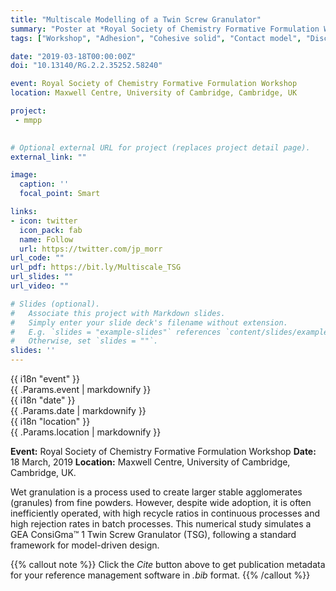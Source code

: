 ```yaml
---
title: "Multiscale Modelling of a Twin Screw Granulator"
summary: "Poster at *Royal Society of Chemistry Formative Formulation Workshop, Maxwell Centre, University of Cambridge*"
tags: ["Workshop", "Adhesion", "Cohesive solid", "Contact model", "Discrete element method", "DEM", "Granular material"]

date: "2019-03-18T00:00:00Z"
doi: "10.13140/RG.2.2.35252.58240"

event: Royal Society of Chemistry Formative Formulation Workshop
location: Maxwell Centre, University of Cambridge, Cambridge, UK

project:
 - mmpp

 
# Optional external URL for project (replaces project detail page).
external_link: ""

image:
  caption: ''
  focal_point: Smart

links:
- icon: twitter
  icon_pack: fab
  name: Follow
  url: https://twitter.com/jp_morr
url_code: ""
url_pdf: https://bit.ly/Multiscale_TSG
url_slides: ""
url_video: ""

# Slides (optional).
#   Associate this project with Markdown slides.
#   Simply enter your slide deck's filename without extension.
#   E.g. `slides = "example-slides"` references `content/slides/example-slides.md`.
#   Otherwise, set `slides = ""`.
slides: ''
---
```


<div class="article-container">

<div class="row">
  <div class="col-md-1"></div>
  <div class="col-md-10">
    <div class="row">
      <div class="col-12 col-md-3 pub-row-heading">{{ i18n "event" }}</div>
      <div class="col-12 col-md-9">{{ .Params.event | markdownify }}</div>
    </div>
  </div>
  <div class="col-md-1"></div>
</div>
<div class="d-md-none space-below"></div>

<div class="row">
  <div class="col-md-1"></div>
  <div class="col-md-10">
    <div class="row">
      <div class="col-12 col-md-3 pub-row-heading">{{ i18n "date" }}</div>
      <div class="col-12 col-md-9">{{ .Params.date | markdownify }}</div>
    </div>
  </div>
  <div class="col-md-1"></div>
</div>
<div class="d-md-none space-below"></div>

<div class="row">
  <div class="col-md-1"></div>
  <div class="col-md-10">
    <div class="row">
      <div class="col-12 col-md-3 pub-row-heading">{{ i18n "location" }}</div>
      <div class="col-12 col-md-9">{{ .Params.location | markdownify }}</div>
    </div>
  </div>
  <div class="col-md-1"></div>
</div>
<div class="d-md-none space-below"></div>

</div>

**Event:** Royal Society of Chemistry Formative Formulation Workshop
**Date:** 18 March, 2019
**Location:** Maxwell Centre, University of Cambridge, Cambridge, UK.

Wet granulation is a process used to create larger stable agglomerates (granules) from fine powders. However, despite wide adoption, it is often inefficiently operated, with high recycle ratios in continuous processes and high rejection rates in batch processes. This numerical study simulates a GEA ConsiGma™ 1 Twin Screw Granulator (TSG), following a standard framework for model-driven design.


{{% callout note %}}
Click the *Cite* button above to get publication metadata for your reference management software in *.bib* format.
{{% /callout %}}


